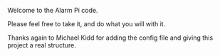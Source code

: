 Welcome to the Alarm Pi code.

Please feel free to take it, and do what you will with it.

Thanks again to Michael Kidd for adding the config file and giving this project a real structure.  

